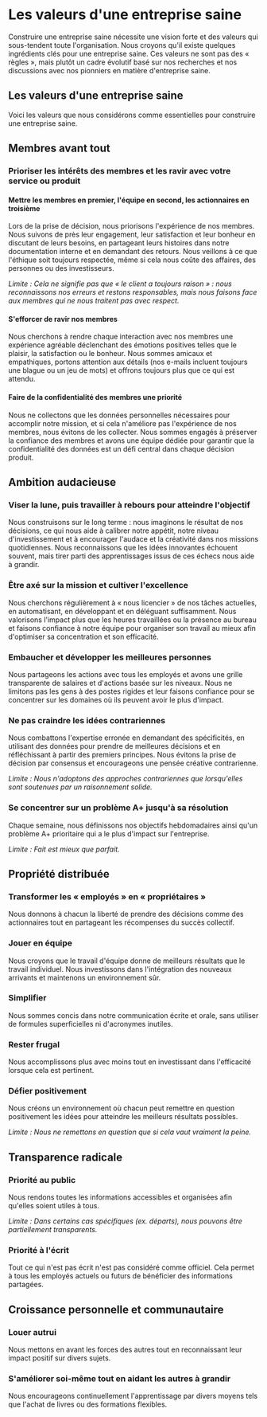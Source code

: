 # Les valeurs d'une entreprise saine

Construire une entreprise saine nécessite une vision forte et des valeurs qui sous-tendent toute l'organisation. Nous croyons qu'il existe quelques ingrédients clés pour une entreprise saine. Ces valeurs ne sont pas des « règles », mais plutôt un cadre évolutif basé sur nos recherches et nos discussions avec nos pionniers en matière d'entreprise saine.

## Les valeurs d'une entreprise saine

Voici les valeurs que nous considérons comme essentielles pour construire une entreprise saine.

## Membres avant tout

### Prioriser les intérêts des membres et les ravir avec votre service ou produit

#### Mettre les membres en premier, l'équipe en second, les actionnaires en troisième
Lors de la prise de décision, nous priorisons l'expérience de nos membres. Nous suivons de près leur engagement, leur satisfaction et leur bonheur en discutant de leurs besoins, en partageant leurs histoires dans notre documentation interne et en demandant des retours. Nous veillons à ce que l'éthique soit toujours respectée, même si cela nous coûte des affaires, des personnes ou des investisseurs.

*Limite : Cela ne signifie pas que « le client a toujours raison » : nous reconnaissons nos erreurs et restons responsables, mais nous faisons face aux membres qui ne nous traitent pas avec respect.*

#### S'efforcer de ravir nos membres
Nous cherchons à rendre chaque interaction avec nos membres une expérience agréable déclenchant des émotions positives telles que le plaisir, la satisfaction ou le bonheur. Nous sommes amicaux et empathiques, portons attention aux détails (nos e-mails incluent toujours une blague ou un jeu de mots) et offrons toujours plus que ce qui est attendu.

#### Faire de la confidentialité des membres une priorité
Nous ne collectons que les données personnelles nécessaires pour accomplir notre mission, et si cela n'améliore pas l'expérience de nos membres, nous évitons de les collecter. Nous sommes engagés à préserver la confiance des membres et avons une équipe dédiée pour garantir que la confidentialité des données est un défi central dans chaque décision produit.

## Ambition audacieuse

### Viser la lune, puis travailler à rebours pour atteindre l'objectif
Nous construisons sur le long terme : nous imaginons le résultat de nos décisions, ce qui nous aide à calibrer notre appétit, notre niveau d'investissement et à encourager l'audace et la créativité dans nos missions quotidiennes. Nous reconnaissons que les idées innovantes échouent souvent, mais tirer parti des apprentissages issus de ces échecs nous aide à grandir.

### Être axé sur la mission et cultiver l'excellence
Nous cherchons régulièrement à « nous licencier » de nos tâches actuelles, en automatisant, en développant et en déléguant suffisamment. Nous valorisons l'impact plus que les heures travaillées ou la présence au bureau et faisons confiance à notre équipe pour organiser son travail au mieux afin d'optimiser sa concentration et son efficacité.

### Embaucher et développer les meilleures personnes
Nous partageons les actions avec tous les employés et avons une grille transparente de salaires et d'actions basée sur les niveaux. Nous ne limitons pas les gens à des postes rigides et leur faisons confiance pour se concentrer sur les domaines où ils peuvent avoir le plus d'impact.

### Ne pas craindre les idées contrariennes
Nous combattons l'expertise erronée en demandant des spécificités, en utilisant des données pour prendre de meilleures décisions et en réfléchissant à partir des premiers principes. Nous évitons la prise de décision par consensus et encourageons une pensée créative contrarienne.

*Limite : Nous n'adoptons des approches contrariennes que lorsqu'elles sont soutenues par un raisonnement solide.*

### Se concentrer sur un problème A+ jusqu'à sa résolution
Chaque semaine, nous définissons nos objectifs hebdomadaires ainsi qu'un problème A+ prioritaire qui a le plus d'impact sur l'entreprise.

*Limite : Fait est mieux que parfait.*

## Propriété distribuée

### Transformer les « employés » en « propriétaires »
Nous donnons à chacun la liberté de prendre des décisions comme des actionnaires tout en partageant les récompenses du succès collectif.

### Jouer en équipe
Nous croyons que le travail d'équipe donne de meilleurs résultats que le travail individuel. Nous investissons dans l'intégration des nouveaux arrivants et maintenons un environnement sûr.

### Simplifier
Nous sommes concis dans notre communication écrite et orale, sans utiliser de formules superficielles ni d'acronymes inutiles.

### Rester frugal
Nous accomplissons plus avec moins tout en investissant dans l'efficacité lorsque cela est pertinent.

### Défier positivement
Nous créons un environnement où chacun peut remettre en question positivement les idées pour atteindre les meilleurs résultats possibles.

*Limite : Nous ne remettons en question que si cela vaut vraiment la peine.*

## Transparence radicale

### Priorité au public
Nous rendons toutes les informations accessibles et organisées afin qu'elles soient utiles à tous.

*Limite : Dans certains cas spécifiques (ex. départs), nous pouvons être partiellement transparents.*

### Priorité à l'écrit
Tout ce qui n'est pas écrit n'est pas considéré comme officiel. Cela permet à tous les employés actuels ou futurs de bénéficier des informations partagées.

## Croissance personnelle et communautaire

### Louer autrui
Nous mettons en avant les forces des autres tout en reconnaissant leur impact positif sur divers sujets.

### S'améliorer soi-même tout en aidant les autres à grandir
Nous encourageons continuellement l'apprentissage par divers moyens tels que l'achat de livres ou des formations flexibles.

